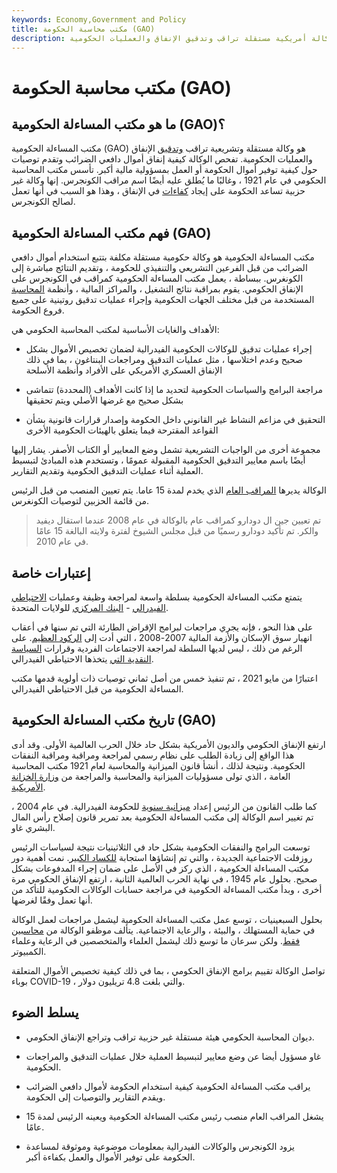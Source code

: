 ```yaml
---
keywords: Economy,Government and Policy
title: مكتب محاسبة الحكومة (GAO)
description: مكتب المساءلة الحكومية هو وكالة أمريكية مستقلة تراقب وتدقيق الإنفاق والعمليات الحكومية.
---
```


# مكتب محاسبة الحكومة (GAO)
## ما هو مكتب المساءلة الحكومية (GAO)؟

مكتب المساءلة الحكومية (GAO) هو وكالة مستقلة وتشريعية تراقب [وتدقيق](/audit) الإنفاق والعمليات الحكومية. تفحص الوكالة كيفية إنفاق أموال دافعي الضرائب وتقدم توصيات حول كيفية توفير أموال الحكومة أو العمل بمسؤولية مالية أكبر. تأسس مكتب المحاسبة الحكومي في عام 1921 ، وغالبًا ما يُطلق عليه أيضًا اسم مراقب الكونجرس. إنها وكالة غير حزبية تساعد الحكومة على إيجاد [كفاءات](/efficiency) في الإنفاق ، وهذا هو السبب في أنها تعمل لصالح الكونجرس.

## فهم مكتب المساءلة الحكومية (GAO)

مكتب المساءلة الحكومية هو وكالة حكومية مستقلة مكلفة بتتبع استخدام أموال دافعي الضرائب من قبل الفرعين التشريعي والتنفيذي للحكومة ، وتقديم النتائج مباشرة إلى الكونغرس. ببساطة ، يعمل مكتب المساءلة الحكومية كمراقب في الكونجرس على الإنفاق الحكومي. يقوم بمراقبة نتائج التشغيل ، والمراكز المالية ، وأنظمة [المحاسبة](/accounting) المستخدمة من قبل مختلف الجهات الحكومية وإجراء عمليات تدقيق روتينية على جميع فروع الحكومة.

الأهداف والغايات الأساسية لمكتب المحاسبة الحكومي هي:

- إجراء عمليات تدقيق للوكالات الحكومية الفيدرالية لضمان تخصيص الأموال بشكل صحيح وعدم اختلاسها ، مثل عمليات التدقيق ومراجعات البنتاغون ، بما في ذلك الإنفاق العسكري الأمريكي على الأفراد وأنظمة الأسلحة

- مراجعة البرامج والسياسات الحكومية لتحديد ما إذا كانت الأهداف (المحددة) تتماشى بشكل صحيح مع غرضها الأصلي ويتم تحقيقها

- التحقيق في مزاعم النشاط غير القانوني داخل الحكومة وإصدار قرارات قانونية بشأن القواعد المقترحة فيما يتعلق بالهيئات الحكومية الأخرى

مجموعة أخرى من الواجبات التشريعية تشمل وضع المعايير أو الكتاب الأصفر. يشار إليها أيضًا باسم معايير التدقيق الحكومية المقبولة عمومًا ، وتستخدم هذه المبادئ لتبسيط العملية أثناء عمليات التدقيق الحكومية وتقديم التقارير.

الوكالة يديرها [المراقب العام](/comptroller-general) الذي يخدم لمدة 15 عاما. يتم تعيين المنصب من قبل الرئيس من قائمة الحزبين لتوصيات الكونغرس.

> تم تعيين جين ال دودارو كمراقب عام بالوكالة في عام 2008 عندما استقال ديفيد والكر. تم تأكيد دودارو رسميًا من قبل مجلس الشيوخ لفترة ولايته البالغة 15 عامًا في عام 2010.

>

## إعتبارات خاصة

يتمتع مكتب المساءلة الحكومية بسلطة واسعة لمراجعة وظيفة وعمليات [الاحتياطي الفيدرالي](/federalreservesystem) - [البنك المركزي](/centralbank) للولايات المتحدة.

على هذا النحو ، فإنه يجري مراجعات لبرامج الإقراض الطارئة التي تم سنها في أعقاب انهيار سوق الإسكان والأزمة المالية 2007-2008 ، التي أدت إلى [الركود العظيم](/great-recession). على الرغم من ذلك ، ليس لديها السلطة لمراجعة الاجتماعات الفردية وقرارات [السياسة النقدية التي](/monetarypolicy) يتخذها الاحتياطي الفيدرالي.

اعتبارًا من مايو 2021 ، تم تنفيذ خمس من أصل ثماني توصيات ذات أولوية قدمها مكتب المساءلة الحكومية من قبل الاحتياطي الفيدرالي.

## تاريخ مكتب المساءلة الحكومية (GAO)

ارتفع الإنفاق الحكومي والديون الأمريكية بشكل حاد خلال الحرب العالمية الأولى. وقد أدى هذا الواقع إلى زيادة الطلب على نظام رسمي لمراجعة ومراقبة ومراقبة النفقات الحكومية. ونتيجة لذلك ، أنشأ قانون الميزانية والمحاسبة لعام 1921 مكتب المحاسبة العامة ، الذي تولى مسؤوليات الميزانية والمحاسبة والمراجعة من [وزارة الخزانة الأمريكية](/ustreasury).

كما طلب القانون من الرئيس إعداد [ميزانية سنوية](/annual-budget) للحكومة الفيدرالية. في عام 2004 ، تم تغيير اسم الوكالة إلى مكتب المساءلة الحكومية بعد تمرير قانون إصلاح رأس المال البشري غاو.

توسعت البرامج والنفقات الحكومية بشكل حاد في الثلاثينيات نتيجة لسياسات الرئيس روزفلت الاجتماعية الجديدة ، والتي تم إنشاؤها استجابة [للكساد الكبير](/great_depression). نمت أهمية دور مكتب المساءلة الحكومية ، الذي ركز في الأصل على ضمان إجراء المدفوعات بشكل صحيح. بحلول عام 1945 ، في نهاية الحرب العالمية الثانية ، ارتفع الإنفاق الحكومي مرة أخرى ، وبدأ مكتب المساءلة الحكومية في مراجعة حسابات الوكالات الحكومية للتأكد من أنها تعمل وفقًا لغرضها.

بحلول السبعينيات ، توسع عمل مكتب المساءلة الحكومية ليشمل مراجعات لعمل الوكالة في حماية المستهلك ، والبيئة ، والرعاية الاجتماعية. يتألف موظفو الوكالة من [محاسبين فقط](/accountant). ولكن سرعان ما توسع ذلك ليشمل العلماء والمتخصصين في الرعاية وعلماء الكمبيوتر.

تواصل الوكالة تقييم برامج الإنفاق الحكومي ، بما في ذلك كيفية تخصيص الأموال المتعلقة بوباء COVID-19 ، والتي بلغت 4.8 تريليون دولار.

## يسلط الضوء

- ديوان المحاسبة الحكومي هيئة مستقلة غير حزبية تراقب وتراجع الإنفاق الحكومي.

- غاو مسؤول أيضا عن وضع معايير لتبسيط العملية خلال عمليات التدقيق والمراجعات الحكومية.

- يراقب مكتب المساءلة الحكومية كيفية استخدام الحكومة لأموال دافعي الضرائب ويقدم التقارير والتوصيات إلى الحكومة.

- يشغل المراقب العام منصب رئيس مكتب المساءلة الحكومية ويعينه الرئيس لمدة 15 عامًا.

- يزود الكونجرس والوكالات الفيدرالية بمعلومات موضوعية وموثوقة لمساعدة الحكومة على توفير الأموال والعمل بكفاءة أكبر.

